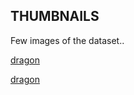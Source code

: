 ## THUMBNAILS

Few images of the dataset..

[dragon](PlenopticToolbox2.0/THUMBNAILS/Dragon_DEPTH_small.png)

[dragon](PlenopticToolbox2.0/THUMBNAILS/Dragon_small.png)
